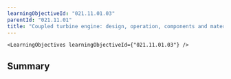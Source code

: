 ```yaml
---
learningObjectiveId: "021.11.01.03"
parentId: "021.11.01"
title: "Coupled turbine engine: design, operation, components and materials"
---
```


```tsx eval
<LearningObjectives learningObjectiveId={"021.11.01.03"} />
```

## Summary
